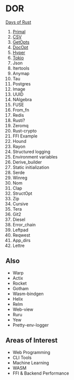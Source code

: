 # DOR

[Days of Rust](https://zsiciarz.github.io/24daysofrust/index.html)

1. [Primal](primal)
2. [CSV](csv)
3. [GetOpts](getopts)
4. [DocOpt](docopt)
5. [Hyper](hyper)
6. [Tokio](tokio)
7. Json
8. Itertools
9. Anymap
10. Tau
11. Postgres
12. Image
13. UUID
14. NAlgebra
15. FUSE
16. From_fn
17. Redis
18. Rusti?
19. Zeromq
20. Rust-crypto
21. FFI Example
22. Hound
23. Rayon
24. Structured logging
25. Environment variables
26. Derive_builder
27. Static initialization
28. Serde
29. Winreg
30. Nom
31. Clap
32. StructOpt
33. Zip
34. Cursive
35. Tera
36. Git2
37. Diesel
38. Error_chain
39. Leftpad
40. Reqwest
41. App_dirs
42. Lettre

## Also

- Warp
- Actix
- Rocket
- Gotham
- Wasm-bindgen
- Helix
- Relm
- Web-view
- Ruru
- Yew
- Pretty-env-logger

## Areas of Interest

- Web Programming
- CLI Tools
- Machine Learning
- WASM
- FFI & Backend Performance
